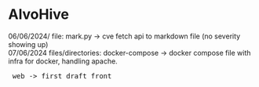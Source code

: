 # AlvoHive

06/06/2024/
file: mark.py -> cve fetch api to markdown file (no severity showing up)
<br>
07/06/2024
files/directories: docker-compose -> docker compose file with infra for docker, handling apache.
<pre> web -> first draft front
<br>
